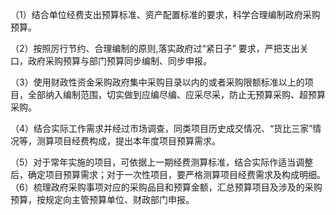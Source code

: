 （1）结合单位经费支出预算标准、资产配置标准的要求，科学合理编制政府采购预算。

（2）按照厉行节约、合理编制的原则,落实政府过“紧日子” 要求，严把支出关口，政府采购预算与部门预算同步编制、同步申报。

（3）使用财政性资金采购政府集中采购目录以内的或者采购限额标准以上的项目，全部纳入编制范围，切实做到应编尽编、应采尽采，防止无预算采购、超预算采购。

（4）结合实际工作需求并经过市场调查，同类项目历史成交情况、“货比三家”情况等，测算项目经费构成，提出本年度项目预算需求。

（5）对于常年实施的项目，可依据上一期经费测算标准，结合实际作适当调整后，确定项目预算需求；对于一次性项目，要严格测算项目经费需求及构成明细。（6）梳理政府采购事项对应的采购品目和预算金额，汇总预算项目及涉及的采购预算，按规定向主管预算单位、财政部门申报。
